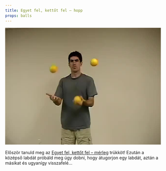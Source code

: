 ```yaml
---
title: Egyet fel, kettőt fel – hopp
props: balls
---
```


![Egyet fel, kettőt fel – hopp](site/videos/poster/oneuptwouphops.jpg)

Először tanuld meg az [Egyet fel, kettőt fel – mérleg](site/hu/egyet-fel-kettot-fel-merleg/README.md) trükköt! Ezután a középső labdát próbáld meg úgy dobni, hogy átugorjon egy labdát, aztán a másikat és ugyanígy visszafelé…


